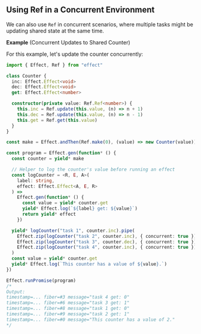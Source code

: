 ## Using Ref in a Concurrent Environment

We can also use `Ref` in concurrent scenarios, where multiple tasks might be updating shared state at the same time.

**Example** (Concurrent Updates to Shared Counter)

For this example, let's update the counter concurrently:

```ts twoslash collapse={3-15}
import { Effect, Ref } from "effect"

class Counter {
  inc: Effect.Effect<void>
  dec: Effect.Effect<void>
  get: Effect.Effect<number>

  constructor(private value: Ref.Ref<number>) {
    this.inc = Ref.update(this.value, (n) => n + 1)
    this.dec = Ref.update(this.value, (n) => n - 1)
    this.get = Ref.get(this.value)
  }
}

const make = Effect.andThen(Ref.make(0), (value) => new Counter(value))

const program = Effect.gen(function* () {
  const counter = yield* make

  // Helper to log the counter's value before running an effect
  const logCounter = <R, E, A>(
    label: string,
    effect: Effect.Effect<A, E, R>
  ) =>
    Effect.gen(function* () {
      const value = yield* counter.get
      yield* Effect.log(`${label} get: ${value}`)
      return yield* effect
    })

  yield* logCounter("task 1", counter.inc).pipe(
    Effect.zip(logCounter("task 2", counter.inc), { concurrent: true }),
    Effect.zip(logCounter("task 3", counter.dec), { concurrent: true }),
    Effect.zip(logCounter("task 4", counter.inc), { concurrent: true })
  )
  const value = yield* counter.get
  yield* Effect.log(`This counter has a value of ${value}.`)
})

Effect.runPromise(program)
/*
Output:
timestamp=... fiber=#3 message="task 4 get: 0"
timestamp=... fiber=#6 message="task 3 get: 1"
timestamp=... fiber=#8 message="task 1 get: 0"
timestamp=... fiber=#9 message="task 2 get: 1"
timestamp=... fiber=#0 message="This counter has a value of 2."
*/
```
